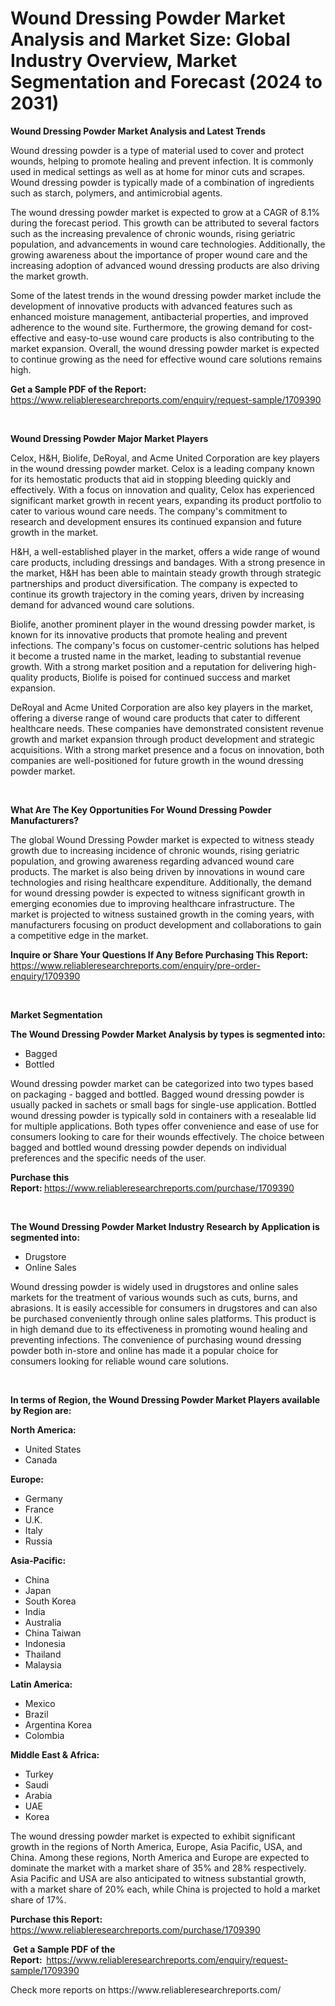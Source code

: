 <p><h1>Wound Dressing Powder Market Analysis and Market Size: Global Industry Overview, Market Segmentation and Forecast (2024 to 2031)</h1></p><p><strong>Wound Dressing Powder Market Analysis and Latest Trends</strong></p>
<p><p>Wound dressing powder is a type of material used to cover and protect wounds, helping to promote healing and prevent infection. It is commonly used in medical settings as well as at home for minor cuts and scrapes. Wound dressing powder is typically made of a combination of ingredients such as starch, polymers, and antimicrobial agents.</p><p>The wound dressing powder market is expected to grow at a CAGR of 8.1% during the forecast period. This growth can be attributed to several factors such as the increasing prevalence of chronic wounds, rising geriatric population, and advancements in wound care technologies. Additionally, the growing awareness about the importance of proper wound care and the increasing adoption of advanced wound dressing products are also driving the market growth.</p><p>Some of the latest trends in the wound dressing powder market include the development of innovative products with advanced features such as enhanced moisture management, antibacterial properties, and improved adherence to the wound site. Furthermore, the growing demand for cost-effective and easy-to-use wound care products is also contributing to the market expansion. Overall, the wound dressing powder market is expected to continue growing as the need for effective wound care solutions remains high.</p></p>
<p><strong>Get a Sample PDF of the Report:&nbsp;</strong> <a href="https://www.reliableresearchreports.com/enquiry/request-sample/1709390">https://www.reliableresearchreports.com/enquiry/request-sample/1709390</a></p>
<p>&nbsp;</p>
<p><strong>Wound Dressing Powder Major Market Players</strong></p>
<p><p>Celox, H&H, Biolife, DeRoyal, and Acme United Corporation are key players in the wound dressing powder market. Celox is a leading company known for its hemostatic products that aid in stopping bleeding quickly and effectively. With a focus on innovation and quality, Celox has experienced significant market growth in recent years, expanding its product portfolio to cater to various wound care needs. The company's commitment to research and development ensures its continued expansion and future growth in the market.</p><p>H&H, a well-established player in the market, offers a wide range of wound care products, including dressings and bandages. With a strong presence in the market, H&H has been able to maintain steady growth through strategic partnerships and product diversification. The company is expected to continue its growth trajectory in the coming years, driven by increasing demand for advanced wound care solutions.</p><p>Biolife, another prominent player in the wound dressing powder market, is known for its innovative products that promote healing and prevent infections. The company's focus on customer-centric solutions has helped it become a trusted name in the market, leading to substantial revenue growth. With a strong market position and a reputation for delivering high-quality products, Biolife is poised for continued success and market expansion.</p><p>DeRoyal and Acme United Corporation are also key players in the market, offering a diverse range of wound care products that cater to different healthcare needs. These companies have demonstrated consistent revenue growth and market expansion through product development and strategic acquisitions. With a strong market presence and a focus on innovation, both companies are well-positioned for future growth in the wound dressing powder market.</p></p>
<p>&nbsp;</p>
<p><strong>What Are The Key Opportunities For Wound Dressing Powder Manufacturers?</strong></p>
<p><p>The global Wound Dressing Powder market is expected to witness steady growth due to increasing incidence of chronic wounds, rising geriatric population, and growing awareness regarding advanced wound care products. The market is also being driven by innovations in wound care technologies and rising healthcare expenditure. Additionally, the demand for wound dressing powder is expected to witness significant growth in emerging economies due to improving healthcare infrastructure. The market is projected to witness sustained growth in the coming years, with manufacturers focusing on product development and collaborations to gain a competitive edge in the market.</p></p>
<p><strong>Inquire or Share Your Questions If Any Before Purchasing This Report:</strong> <a href="https://www.reliableresearchreports.com/enquiry/pre-order-enquiry/1709390">https://www.reliableresearchreports.com/enquiry/pre-order-enquiry/1709390</a></p>
<p>&nbsp;</p>
<p><strong>Market Segmentation</strong></p>
<p><strong>The Wound Dressing Powder Market Analysis by types is segmented into:</strong></p>
<p><ul><li>Bagged</li><li>Bottled</li></ul></p>
<p><p>Wound dressing powder market can be categorized into two types based on packaging - bagged and bottled. Bagged wound dressing powder is usually packed in sachets or small bags for single-use application. Bottled wound dressing powder is typically sold in containers with a resealable lid for multiple applications. Both types offer convenience and ease of use for consumers looking to care for their wounds effectively. The choice between bagged and bottled wound dressing powder depends on individual preferences and the specific needs of the user.</p></p>
<p><strong>Purchase this Report:&nbsp;</strong><a href="https://www.reliableresearchreports.com/purchase/1709390">https://www.reliableresearchreports.com/purchase/1709390</a></p>
<p>&nbsp;</p>
<p><strong>The Wound Dressing Powder Market Industry Research by Application is segmented into:</strong></p>
<p><ul><li>Drugstore</li><li>Online Sales</li></ul></p>
<p><p>Wound dressing powder is widely used in drugstores and online sales markets for the treatment of various wounds such as cuts, burns, and abrasions. It is easily accessible for consumers in drugstores and can also be purchased conveniently through online sales platforms. This product is in high demand due to its effectiveness in promoting wound healing and preventing infections. The convenience of purchasing wound dressing powder both in-store and online has made it a popular choice for consumers looking for reliable wound care solutions.</p></p>
<p>&nbsp;</p>
<p><strong>In terms of Region, the Wound Dressing Powder Market Players available by Region are:</strong></p>
<p>
    <p> <strong> North America: </strong>
        <ul>
            <li>United States</li>
            <li>Canada</li>
        </ul>
        </p> 
    <p> <strong> Europe: </strong>
        <ul>
            <li>Germany</li>
            <li>France</li>
            <li>U.K.</li>
            <li>Italy</li>
            <li>Russia</li>
        </ul>
        </p> 
    <p> <strong> Asia-Pacific: </strong>
        <ul>
            <li>China</li>
            <li>Japan</li>
            <li>South Korea</li>
            <li>India</li>
            <li>Australia</li>
            <li>China Taiwan</li>
            <li>Indonesia</li>
            <li>Thailand</li>
            <li>Malaysia</li>
        </ul>
        </p> 
    <p> <strong> Latin America: </strong>
        <ul>
            <li>Mexico</li>
            <li>Brazil</li>
            <li>Argentina Korea</li>
            <li>Colombia</li>
        </ul>
        </p> 
    <p> <strong> Middle East & Africa: </strong>
        <ul>
            <li>Turkey</li>
            <li>Saudi</li>
            <li>Arabia</li>
            <li>UAE</li>
            <li>Korea</li>
        </ul>
    </p>
    </p>
<p><p>The wound dressing powder market is expected to exhibit significant growth in the regions of North America, Europe, Asia Pacific, USA, and China. Among these regions, North America and Europe are expected to dominate the market with a market share of 35% and 28% respectively. Asia Pacific and USA are also anticipated to witness substantial growth, with a market share of 20% each, while China is projected to hold a market share of 17%.</p></p>
<p><strong>Purchase this Report: </strong><a href="https://www.reliableresearchreports.com/purchase/1709390">https://www.reliableresearchreports.com/purchase/1709390</a></p>
<p>&nbsp;<strong>Get a Sample PDF of the Report:&nbsp;&nbsp;</strong><a href="https://www.reliableresearchreports.com/enquiry/request-sample/1709390">https://www.reliableresearchreports.com/enquiry/request-sample/1709390</a></p>
<p><strong></strong></p>
<p>Check more reports on https://www.reliableresearchreports.com/</p>